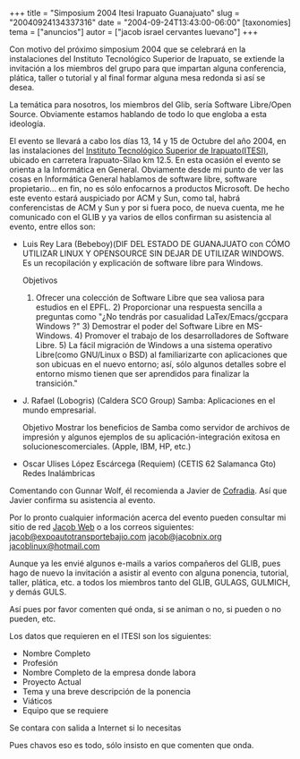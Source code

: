 +++
title = "Simposium 2004 Itesi Irapuato Guanajuato"
slug = "20040924134337316"
date = "2004-09-24T13:43:00-06:00"
[taxonomies]
tema = ["anuncios"]
autor = ["jacob israel cervantes luevano"]
+++

Con motivo del próximo simposium 2004 que se celebrará en la
instalaciones del Instituto Tecnológico Superior de Irapuato, se
extiende la invitación a los miembros del grupo para que impartan alguna
conferencia, plática, taller o tutorial y al final formar alguna mesa
redonda si así se desea.

La temática para nosotros, los miembros del Glib, sería Software
Libre/Open Source. Obviamente estamos hablando de todo lo que engloba a
esta ideología.

El evento se llevará a cabo los días 13, 14 y 15 de Octubre del año
2004, en las instalaciones del [Instituto Tecnológico Superior de
Irapuato(ITESI)](http://www.itesi.edu.mx), ubicado en carretera
Irapuato-Silao km 12.5. En esta ocasión el evento se orienta a la
Informática en General. Obviamente desde mi punto de ver las cosas en
Informática General hablamos de software libre, software propietario...
en fin, no es sólo enfocarnos a productos Microsoft. De hecho este
evento estará auspiciado por ACM y Sun, como tal, habrá conferencistas
de ACM y Sun y por si fuera poco, de nueva cuenta, me he comunicado con
el GLIB y ya varios de ellos confirman su asistencia al evento, entre
ellos son:

<!-- more -->


-   Luis Rey Lara (Bebeboy)(DIF DEL ESTADO DE GUANAJUATO con CÓMO
    UTILIZAR LINUX Y OPENSOURCE SIN DEJAR DE UTILIZAR WINDOWS. Es un
    recopilación y explicación de software libre para Windows.

    Objetivos
    1) Ofrecer una colección de Software Libre que sea valiosa para
    estudios en el EPFL. 2) Proporcionar una respuesta sencilla a
    preguntas como "¿No tendrás por casualidad LaTex/Emacs/gccpara
    Windows ?" 3) Demostrar el poder del Software Libre en
    MS-Windows. 4) Promover el trabajo de los desarrolladores de
    Software Libre. 5) La fácil migración de Windows a una sistema
    operativo Libre(como GNU/Linux o BSD) al familiarizarte con
    aplicaciones que son ubicuas en el nuevo entorno; así, sólo algunos
    detalles sobre el entorno mismo tienen que ser aprendidos para
    finalizar la transición."

-   J. Rafael (Lobogris) (Caldera SCO Group) Samba: Aplicaciones en el
    mundo empresarial.

    Objetivo
    Mostrar los beneficios de Samba como servidor de archivos de
    impresión y algunos ejemplos de su aplicación-integración exitosa en
    solucionescomerciales. (Apple, IBM, HP, etc.)

-   Oscar Ulises López Escárcega (Requiem) (CETIS 62 Salamanca Gto)
    Redes Inalámbricas

Comentando con Gunnar Wolf, él recomienda a Javier de
[Cofradia](http://www.cofradia.org). Así que Javier confirma su
asistencia al evento.

Por lo pronto cualquier información acerca del evento pueden consultar
mi sitio de red [Jacob
Web](http://www.expoautotransportebajio.com/jacob) o a los correos
siguientes:
<jacob@expoautotransportebajio.com>
<jacob@jacobnix.org>
[jacoblinux@hotmail.com](jacoblinux@hotmail.com)

Aunque ya les envié algunos e-mails a varios compañeros del GLIB, pues
hago de nuevo la invitación a asistir al evento con alguna ponencia,
tutorial, taller, plática, etc. a todos los miembros tanto del GLIB,
GULAGS, GULMICH, y demás GULS.

Así pues por favor comenten qué onda, si se animan o no, si pueden o no
pueden, etc.

Los datos que requieren en el ITESI son los siguientes:

-   Nombre Completo
-   Profesión
-   Nombre Completo de la empresa donde labora
-   Proyecto Actual
-   Tema y una breve descripción de la ponencia
-   Viáticos
-   Equipo que se requiere

Se contara con salida a Internet si lo necesitas

Pues chavos eso es todo, sólo insisto en que comenten que onda.

